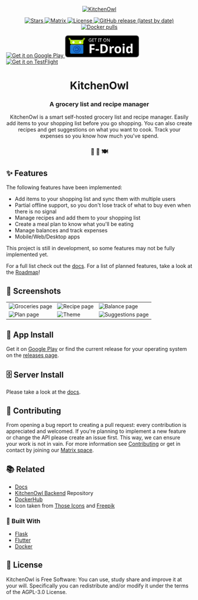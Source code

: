 <p align="center">
  <a href="https://github.com/TomBursch/kitchenowl">
    <img alt="KitchenOwl" src="https://raw.githubusercontent.com/TomBursch/kitchenowl/main/docs/img/icon.png" width="128" />
  </a>
</p>
<p align="center">
  <a href="https://github.com/TomBursch/kitchenowl">
    <img alt="Stars" src="https://img.shields.io/github/stars/tombursch/kitchenowl" />
  </a>
  <a href="https://matrix.to/#/#kitchenowl:matrix.org">
    <img alt="Matrix" src="https://img.shields.io/matrix/kitchenowl:matrix.org">
  </a>
  <a href="LICENSE">
    <img alt="License" src="https://img.shields.io/github/license/TomBursch/kitchenowl" />
  </a>
  <a href="https://github.com/TomBursch/kitchenowl/releases">
    <img alt="GitHub release (latest by date)" src="https://img.shields.io/github/v/release/tombursch/kitchenowl">
  </a>
  <a href="https://hub.docker.com/repository/docker/tombursch/kitchenowl">
    <img alt="Docker pulls" src="https://img.shields.io/docker/pulls/tombursch/kitchenowl" />
  </a>
</p>

<div>
  <a href='https://play.google.com/store/apps/details?id=com.tombursch.kitchenowl'>
    <img alt='Get it on Google Play' src='docs/img/badges/playstore.png' height="60" />
  </a>
  <a href='https://f-droid.org/packages/com.tombursch.kitchenowl/'>
    <img alt='Get it on F-Droid' src='docs/img/badges/f-droid.png' height="60"/>
  </a>
  <a href='https://testflight.apple.com/join/x7LhltFw'>
    <img alt='Get it on TestFlight' src='docs/img/badges/testflight.png' height="60" />
  </a>
</div>

<h1 align="center">
  KitchenOwl
</h1>

<h3 align="center">
  A grocery list and recipe manager
</h3>
<p align="center">
  KitchenOwl is a smart self-hosted grocery list and recipe manager. Easily add items to your shopping list before you go shopping. You can also create recipes and get suggestions on what you want to cook. Track your expenses so you know how much you've spend.
</p>

<h3 align="center">
 🍫 🥘 🍽
</h3>

## ✨ Features

The following features have been implemented:

- Add items to your shopping list and sync them with multiple users
- Partial offline support, so you don't lose track of what to buy even when there is no signal
- Manage recipes and add them to your shopping list
- Create a meal plan to know what you'll be eating
- Manage balances and track expenses
- Mobile/Web/Desktop apps

This project is still in development, so some features may not be fully implemented yet.

For a full list check out the [docs](https://tombursch.github.io/kitchenowl). For a list of planned features, take a look at the [Roadmap](https://tombursch.github.io/kitchenowl/roadmap/)!

## 📱 Screenshots

<table>
  <tr>
    <td><img alt="Groceries page" src="docs/img/screenshots/groceries.png"/></td>
    <td><img alt="Recipe page" src="docs/img/screenshots/recipe.png"/></td>
    <td><img alt="Balance page" src="docs/img/screenshots/balance.png"/></td>
   </tr> 
   <tr>
      <td><img alt="Plan page" src="docs/img/screenshots/plan.png"/></td>
      <td><img alt="Theme" src="docs/img/screenshots/theme.png"/></td>
      <td><img alt="Suggestions page" src="docs/img/screenshots/suggestions.png"/></td>
  </tr>
</table>

## 🤖 App Install

Get it on [Google Play](https://play.google.com/store/apps/details?id=com.tombursch.kitchenowl) or find the current release for your operating system on the [releases page](https://github.com/TomBursch/kitchenowl/releases).

## 🗄️ Server Install

Please take a look at the [docs](https://tombursch.github.io/kitchenowl/).

## 🙌 Contributing

From opening a bug report to creating a pull request: every contribution is appreciated and welcomed. If you're planning to implement a new feature or change the API please create an issue first. This way, we can ensure your work is not in vain. For more information see [Contributing](CONTRIBUTING.md) or get in contact by joining our [Matrix space](https://matrix.to/#/#kitchenowl:matrix.org).

## 📚 Related

- [Docs](https://tombursch.github.io/kitchenowl/)
- [KitchenOwl Backend](https://github.com/TomBursch/kitchenowl-backend) Repository
- [DockerHub](https://hub.docker.com/repository/docker/tombursch/kitchenowl)
- Icon taken from [Those Icons](https://www.flaticon.com/authors/those-icons) and [Freepik](https://www.flaticon.com/authors/freepik)

### 🔨 Built With

- [Flask](https://flask.palletsprojects.com/en/1.1.x/)
- [Flutter](https://flutter.dev/)
- [Docker](https://docs.docker.com/)

## 📜 License

KitchenOwl is Free Software: You can use, study share and improve it at your will. Specifically you can redistribute and/or modify it under the terms of the AGPL-3.0 License.
